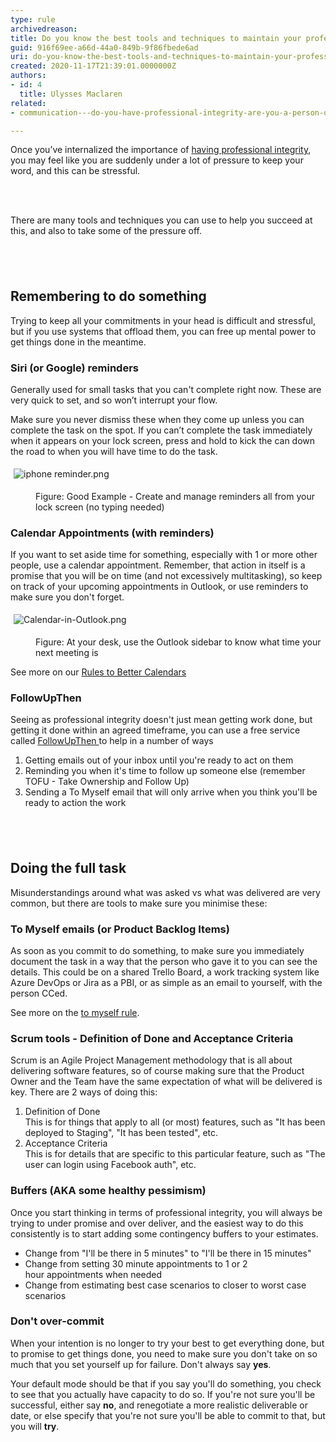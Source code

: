 ```yaml
---
type: rule
archivedreason: 
title: Do you know the best tools and techniques to maintain your professional integrity?
guid: 916f69ee-a66d-44a0-849b-9f86fbede6ad
uri: do-you-know-the-best-tools-and-techniques-to-maintain-your-professional-integrity
created: 2020-11-17T21:39:01.0000000Z
authors:
- id: 4
  title: Ulysses Maclaren
related:
- communication---do-you-have-professional-integrity-are-you-a-person-of-your-word

---
```



<p class="ssw15-rteElement-P">​​​Once you’ve internalized the importance of <a href="/_layouts/15/FIXUPREDIRECT.ASPX?WebId=3dfc0e07-e23a-4cbb-aac2-e778b71166a2&amp;TermSetId=07da3ddf-0924-4cd2-a6d4-a4809ae20160&amp;TermId=34f9f173-8437-448d-a204-4ba07cdbe188">having professional integrity</a>, you may feel like you are suddenly under a lot of pressure to keep your word, and this can be stressful.<br></p>
<br><excerpt class='endintro'></excerpt><br>
<p>There are many tools​ and techniques you can use to help​​​ you succeed at this, and also to take some of the pressure off.​</p><h2>
   <br>
</h2><h2>​Remembering to do something​​​​</h2><p>Trying to keep al​l your commitments in your head is difficult and stressful, but if you use systems that offload them, you can free up mental power to get things done in the meantime.​<br></p><h3>Siri (or Google) reminders</h3><p>Generally used for small tasks that you can't complete right now. These are very quick to set, and so won’t interrupt your flow.</p><p>Make sure you never dismiss these when they come up unless you can complete the task on the spot. If you can’t complete the task immediately when it appears on your lock screen, press and hold to kick the can down the road to when you will have time to do the task.​​​</p><dl class="ssw15-rteElement-ImageArea"> 
   <img src="/SiteAssets/tools-and-techniques-to-maintain-your-professional-integrity/iphone%20reminder.png" alt="iphone reminder.png" style="margin&#58;5px;" /> 
</dl><dd class="ssw15-rteElement-FigureGood">Figure&#58; Good Example - Create and manage reminders all from your lock screen (no typing needed)​<br></dd><h3>Calenda​r Appointments (with reminders)<br></h3><p>If you want to set aside time for something, especially with 1 or more other people, use&#160;a calendar appointment. Remember, that action in itself is a promise that you will be on time (and not excessively multitasking), so keep on track of your upcoming appointments in Outlook, or use reminders to make sure you don't forget.<br></p><dl class="ssw15-rteElement-ImageArea"> 
   <img src="/SiteAssets/tools-and-techniques-to-maintain-your-professional-integrity/Calendar-in-Outlook.png" alt="Calendar-in-Outlook.png" style="margin&#58;5px;" /> 
</dl><dd class="ssw15-rteElement-FigureGood">​Figure&#58; At your desk,&#160;use the Outlook sidebar to know what time your next meeting is<br></dd><p>See more on our&#160;<a href="/_layouts/15/FIXUPREDIRECT.ASPX?WebId=3dfc0e07-e23a-4cbb-aac2-e778b71166a2&amp;TermSetId=07da3ddf-0924-4cd2-a6d4-a4809ae20160&amp;TermId=1e4adcc3-3036-4a00-916f-98aebd2fc6ee">Rules to Better Calendars</a>​<br></p><h3>​FollowUpThen</h3><p>Seeing as professional&#160;integrity doesn't just mean getting work done, but getting it done within an agreed timeframe, you can use&#160;a free service called 
   <a href="/_layouts/15/FIXUPREDIRECT.ASPX?WebId=3dfc0e07-e23a-4cbb-aac2-e778b71166a2&amp;TermSetId=07da3ddf-0924-4cd2-a6d4-a4809ae20160&amp;TermId=aa8c8dd3-1cd7-414c-b13e-d1a225e05ef0">FollowUpThen </a>to&#160;help in a number of ways</p><ol><li>Getting emails out of your inbox until you're ready to act on them<br></li><li>Reminding you when it's time to follow up someone else (remember TOFU - Take Ownership and Follow Up)<br></li><li>Sending a To Myself email that will only arrive when you think you'll be ready to action the work<br></li></ol><h2>
   <br>
</h2><h2>Doing the full task​​​​​​​​​</h2><p>Misunderstandings around what was asked vs what was delivered are very common, but there are tools to make sure you minimise these&#58;</p><h3>To Myself emails​​ (or Product Backlog​ Items)</h3><p>As soon as you commit to do something, to make sure you immediately document the task in a way that the person who gave it to you can see the details. This could be on a shared Trello Board, a work tracking system like Azure DevOps or Jira as a PBI, or as simple as an email to yourself, with the person CCed.​​​</p><p>See more on the&#160;<a href="/_layouts/15/FIXUPREDIRECT.ASPX?WebId=3dfc0e07-e23a-4cbb-aac2-e778b71166a2&amp;TermSetId=07da3ddf-0924-4cd2-a6d4-a4809ae20160&amp;TermId=5c16d531-007d-49ef-8acc-b26596e13e84">to myself rule</a>​.​​​<br></p><h3>Scrum tools - ​​​​Definition of Done and Acceptance Criteria<br></h3><p>​Scrum is an Agile Project Management methodology that is&#160;all about delivering software features, so of course making sure that the Product Owner and the Team have the same expectation of what will be delivered is key. There are 2 ways of doing this&#58;</p><ol class="ssw15-rteElement-P"><li>Definition of Done<br>This is for things that apply to all (or most) features, such as &quot;It has been deployed to Staging&quot;, &quot;It has been tested&quot;, etc.<br></li><li>Acceptance Criteria<br>This is for details&#160;that are specific&#160;to this particular feature, such as &quot;The user can login using Facebook auth&quot;, etc.​<br></li></ol><h3 class="ssw15-rteElement-H3">​​Buffers (AKA some healthy pessimism)</h3><p>Once you start thinking in terms of professional i​ntegrity, you will always be trying to under promise and over deliver, and the easiest way to do this consistently is to start adding some contingency buffers to your estimates.</p><ul><li>Change from &quot;I'll be there in 5 minutes&quot; to &quot;I'll be there in 15 minutes&quot;<br></li><li>Change from setting 30 minute appointments to 1 or 2 hour&#160;appointments when needed<br></li><li>Change from estimating best case scenarios to closer to worst case scenarios<br></li></ul><h3 class="ssw15-rteElement-H3">
Don't over-​​commit<br></h3><p>When your intention is no longer to try your best to get everything done, but to promise to get things done, you need to make sure you don't take on so much that you set yourself up for failure. Don't always say <strong>yes</strong>.<br></p>
<p>Your default mode should be that if you say you'll do something, you check to see that you actually have capacity to do so. If you're not sure you'll be successful, either say <strong>no</strong>, and renegotiate a more realistic deliverable or date, or else specify that you're not sure you'll be able to commit to that, but you will <strong>try</strong>.<br></p>​<br>


